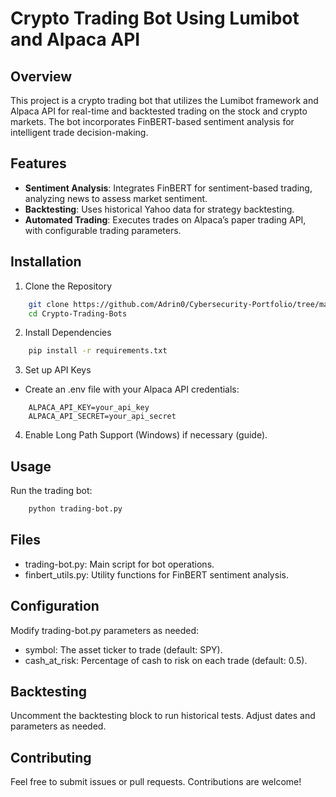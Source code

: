# Crypto Trading Bot Using Lumibot and Alpaca API

## Overview
This project is a crypto trading bot that utilizes the Lumibot framework and Alpaca API for real-time and backtested trading on the stock and crypto markets. The bot incorporates FinBERT-based sentiment analysis for intelligent trade decision-making.

## Features
- **Sentiment Analysis**: Integrates FinBERT for sentiment-based trading, analyzing news to assess market sentiment.
- **Backtesting**: Uses historical Yahoo data for strategy backtesting.
- **Automated Trading**: Executes trades on Alpaca’s paper trading API, with configurable trading parameters.

## Installation
1. Clone the Repository
``` bash
    git clone https://github.com/Adrin0/Cybersecurity-Portfolio/tree/main/AI-trading-bot
    cd Crypto-Trading-Bots
```
2. Install Dependencies
```bash
    pip install -r requirements.txt
```
3. Set up API Keys
- Create an .env file with your Alpaca API credentials:
```env
    ALPACA_API_KEY=your_api_key
    ALPACA_API_SECRET=your_api_secret
```
4. Enable Long Path Support (Windows) if necessary (guide).

## Usage
Run the trading bot:
```bash
    python trading-bot.py
```
## Files
- trading-bot.py: Main script for bot operations.
- finbert_utils.py: Utility functions for FinBERT sentiment analysis.
## Configuration
Modify trading-bot.py parameters as needed:
- symbol: The asset ticker to trade (default: SPY).
- cash_at_risk: Percentage of cash to risk on each trade (default: 0.5).

## Backtesting
Uncomment the backtesting block to run historical tests. Adjust dates and parameters as needed.

## Contributing
Feel free to submit issues or pull requests. Contributions are welcome!
